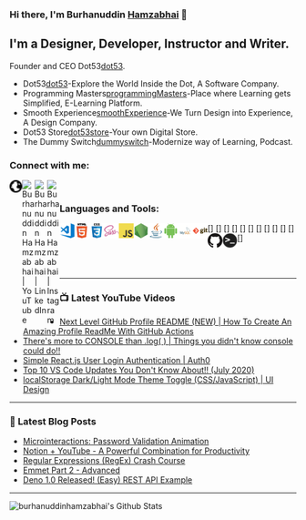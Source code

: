 ### Hi there, I'm Burhanuddin [Hamzabhai][website] 👋

## I'm a Designer, Developer, Instructor and Writer.
Founder and CEO Dot53[dot53].
- Dot53[dot53]-Explore the World Inside the Dot, A Software Company.
- Programming Masters[programmingMasters]-Place where Learning gets Simplified, E-Learning Platform.
- Smooth Experience[smoothExperience]-We Turn Design into Experience, A Design Company.
- Dot53 Store[dot53store]-Your own Digital Store.
- The Dummy Switch[dummyswitch]-Modernize way of Learning, Podcast.

### Connect with me:

[<img align="left" alt="burhanuddinhamzabhai.dev" width="22px" src="https://raw.githubusercontent.com/iconic/open-iconic/master/svg/globe.svg" />][website]
[<img align="left" alt="Burhanuddin Hamzabhai | YouTube" width="22px" src="https://cdn.jsdelivr.net/npm/simple-icons@v3/icons/youtube.svg" />][youtube]
<!--[<img align="left" alt="Burhanuddin Hamzabhai | Twitter" width="22px" src="https://cdn.jsdelivr.net/npm/simple-icons@v3/icons/twitter.svg" />][twitter]-->
[<img align="left" alt="Burhanuddin Hamzabhai | LinkedIn" width="22px" src="https://cdn.jsdelivr.net/npm/simple-icons@v3/icons/linkedin.svg" />][linkedin]
[<img align="left" alt="Burhanuddin Hamzabhai | Instagram" width="22px" src="https://cdn.jsdelivr.net/npm/simple-icons@v3/icons/instagram.svg" />][instagram]

<br />

### Languages and Tools:

[<img align="left" alt="Visual Studio Code" width="26px" src="https://raw.githubusercontent.com/github/explore/80688e429a7d4ef2fca1e82350fe8e3517d3494d/topics/visual-studio-code/visual-studio-code.png" />]
[<img align="left" alt="HTML5" width="26px" src="https://raw.githubusercontent.com/github/explore/80688e429a7d4ef2fca1e82350fe8e3517d3494d/topics/html/html.png" />]
[<img align="left" alt="CSS3" width="26px" src="https://raw.githubusercontent.com/github/explore/80688e429a7d4ef2fca1e82350fe8e3517d3494d/topics/css/css.png" />]
[<img align="left" alt="Sass" width="26px" src="https://raw.githubusercontent.com/github/explore/80688e429a7d4ef2fca1e82350fe8e3517d3494d/topics/sass/sass.png" />]
[<img align="left" alt="JavaScript" width="26px" src="https://raw.githubusercontent.com/github/explore/80688e429a7d4ef2fca1e82350fe8e3517d3494d/topics/javascript/javascript.png" />]
[<img align="left" alt="Node.js" width="26px" src="https://raw.githubusercontent.com/github/explore/80688e429a7d4ef2fca1e82350fe8e3517d3494d/topics/nodejs/nodejs.png" />]
[<img align="left" alt="Java" width="26px" src="https://raw.githubusercontent.com/github/explore/80688e429a7d4ef2fca1e82350fe8e3517d3494d/topics/java/java.png" />]
[<img align="left" alt="Android" width="26px" src="https://raw.githubusercontent.com/github/explore/e94815998e4e0713912fed477a1f346ec04c3da2/topics/android/android.png" />]
[<img align="left" alt="MySQL" width="26px" src="https://raw.githubusercontent.com/github/explore/80688e429a7d4ef2fca1e82350fe8e3517d3494d/topics/mysql/mysql.png" />]
[<img align="left" alt="Git" width="26px" src="https://raw.githubusercontent.com/github/explore/80688e429a7d4ef2fca1e82350fe8e3517d3494d/topics/git/git.png" />]
[<img align="left" alt="GitHub" width="26px" src="https://raw.githubusercontent.com/github/explore/78df643247d429f6cc873026c0622819ad797942/topics/github/github.png" />]
[<img align="left" alt="Terminal" width="26px" src="https://raw.githubusercontent.com/github/explore/80688e429a7d4ef2fca1e82350fe8e3517d3494d/topics/terminal/terminal.png" />]

<br />
<br />

---

### 📺 Latest YouTube Videos
<!-- YOUTUBE:START -->
- [Next Level GitHub Profile README (NEW) | How To Create An Amazing Profile ReadMe With GitHub Actions](https://www.youtube.com/watch?v=ECuqb5Tv9qI)
- [There's more to CONSOLE than .log( ) | Things you didn't know console could do!!](https://www.youtube.com/watch?v=_-bHhEGcDiQ)
- [Simple React.js User Login Authentication | Auth0](https://www.youtube.com/watch?v=MqczHS3Z2bc)
- [Top 10 VS Code Updates You Don't Know About!! (July 2020)](https://www.youtube.com/watch?v=WHBQ1szkhtI)
- [localStorage Dark/Light Mode Theme Toggle (CSS/JavaScript) | UI Design](https://www.youtube.com/watch?v=_raOFZAYXD4)
<!-- YOUTUBE:END -->

---

### 📕 Latest Blog Posts
<!-- BLOG-POST-LIST:START -->
- [Microinteractions: Password Validation Animation](https://dev.to/codestackr/microinteractions-password-validation-animation-5629)
- [Notion + YouTube - A Powerful Combination for Productivity](https://dev.to/codestackr/notion-youtube-a-powerful-combination-for-productivity-1def)
- [Regular Expressions (RegEx) Crash Course](https://dev.to/codestackr/regular-expressions-regex-crash-course-248n)
- [Emmet Part 2 - Advanced](https://dev.to/codestackr/emmet-part-2-advanced-4c65)
- [Deno 1.0 Released! (Easy) REST API Example](https://dev.to/codestackr/deno-1-0-released-easy-rest-api-example-2fbl)
<!-- BLOG-POST-LIST:END -->

---

<img align="left" alt="burhanuddinhamzabhai's Github Stats" src="https://github-readme-stats.vercel.app/api?username=burhanuddinhamzabhai&show_icons=true&hide_border=true" />

[website]: http://burhanuddinhamzabhai.dev
<!--[twitter]: https://twitter.com/burhanuddinhamzabhai-->
[youtube]: https://www.youtube.com/channel/UChpz_szPBGTEARHOr0m2hlg
[instagram]: https://instagram.com/burhanuddinhamzabhai
[linkedin]: https://linkedin.com/in/burhanuddinhamzabhai
[dot53]: http://dot53.in
[programmingMasters]: http://programmingmasters.in
[smoothExperience]: http://smoothexperience.in
[dummyswitch]: http://thedummyswitch.in
[dot53store]: http://dot53store.com
[startups]: http://dot53.in/startups.html
